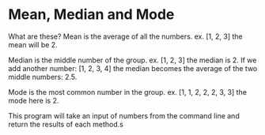 Mean, Median and Mode
=======================
What are these?
Mean is the average of all the numbers.
ex. [1, 2, 3] the mean will be 2.

Median is the middle number of the group.
ex. [1, 2, 3] the median is 2. If we add another number: [1, 2, 3, 4] the median becomes the
average of the two middle numbers: 2.5.

Mode is the most common number in the group.
ex. [1, 1, 2, 2, 2, 3, 3] the mode here is 2.

This program will take an input of numbers from the command line and return the results of each method.s
